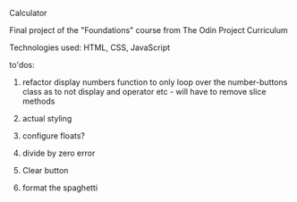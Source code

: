 Calculator

Final project of the "Foundations" course from The Odin Project Curriculum

Technologies used: HTML, CSS, JavaScript

to'dos:

1. refactor display numbers function to only loop over the number-buttons class as to not display and operator etc - will have to remove slice methods

2. actual styling

3. configure floats?

4. divide by zero error

5. Clear button

6. format the spaghetti
